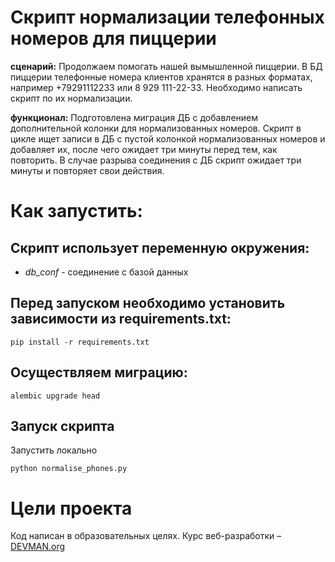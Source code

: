 # Скрипт нормализации телефонных номеров для пиццерии

**сценарий:** Продолжаем помогать нашей вымышленной пиццерии. В БД пиццерии телефонные номера клиентов хранятся в разных форматах,
например +79291112233 или 8 929 111-22-33. Необходимо написать скрипт по их нормализации.  

**функционал:** Подготовлена миграция ДБ с добавлением дополнительной колонки для нормализованных номеров. Скрипт в цикле
ищет записи в ДБ с пустой колонкой нормализованных номеров и добавляет их, после чего ожидает три минуты перед тем, как повторить.
В случае разрыва соединения с ДБ скрипт ожидает три минуты и повторяет свои действия. 

# Как запустить:
## Скрипт использует переменную окружения:
- *db_conf* - соединение с базой данных

## Перед запуском необходимо установить зависимости из requirements.txt:
```#!bash
pip install -r requirements.txt
```

## Осуществляем миграцию:
```#!bash
alembic upgrade head
```

## Запуск скрипта
Запустить локально
```#!bash
python normalise_phones.py 
```

# Цели проекта

Код написан в образовательных целях. Курс веб-разработки – [DEVMAN.org](https://devman.org)
